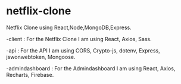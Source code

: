 # netflix-clone

Netflix Clone using React,Node,MongoDB,Express.

  -client :
    For the Netflix Clone I am using React, Axios, Sass.
  
  -api :
    For the API I am using CORS, Crypto-js, dotenv, Express, jswonwebtoken, Mongoose.
  
  -admindashboard :
    For the Admindashboard I am using React, Axios, Recharts, Firebase.
    
